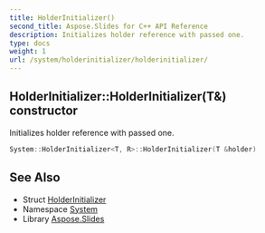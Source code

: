 ```yaml
---
title: HolderInitializer()
second_title: Aspose.Slides for C++ API Reference
description: Initializes holder reference with passed one.
type: docs
weight: 1
url: /system/holderinitializer/holderinitializer/
---
```

## HolderInitializer::HolderInitializer(T\&) constructor


Initializes holder reference with passed one.

```cpp
System::HolderInitializer<T, R>::HolderInitializer(T &holder)
```

## See Also

* Struct [HolderInitializer](../)
* Namespace [System](../../)
* Library [Aspose.Slides](../../../)